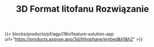 ﻿---
title: 3D Format litofanu Rozwiązanie 
weight: 7730
url: /pl/lithophane
limit: 
description: Utwórz swój litofan z pliku 3D z dowolnego urządzenia
---
{{< blocks/products/pf/agp/i18n/feature-solution-app url="https://products.aspose.app/3d/lithophane/embed&h1&h2" >}} 
